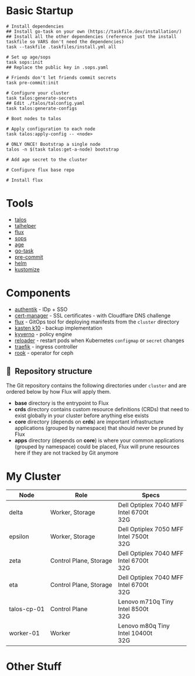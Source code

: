 # Basic Startup
```
# Install dependencies
## Install go-task on your own (https://taskfile.dev/installation/)
## Install all the other dependencies (reference just the install taskfile so VARS don't need the dependencies)
task --taskfile .taskfiles/install.yml all

# Set up age/sops
task sops:init
## Replace the public key in .sops.yaml

# Friends don't let friends commit secrets
task pre-commit:init

# Configure your cluster
task talos:generate-secrets
## Edit ./talos/talconfig.yaml
task talos:generate-configs

# Boot nodes to talos

# Apply configuration to each node
task talos:apply-config -- <node>

# ONLY ONCE! Bootstrap a single node
talos -n $(task talos:get-a-node) bootstrap

# Add age secret to the cluster

# Configure flux base repo

# Install flux

```

# Tools
* [talos](https://talos.dev)
* [talhelper](https://github.com/budimanjojo/talhelper)
* [flux](https://toolkit.fluxcd.io/)
* [sops](https://toolkit.fluxcd.io/guides/mozilla-sops/)
* [age](https://github.com/FiloSottile/age)
* [go-task](https://github.com/go-task/task)
* [pre-commit](https://github.com/pre-commit/pre-commit)
* [helm](https://helm.sh/)
* [kustomize](https://kustomize.io/)

# Components
- [authentik](https://goauthentik.io) - IDp + SSO
- [cert-manager](https://cert-manager.io/) - SSL certificates - with Cloudflare DNS challenge
- [flux](https://toolkit.fluxcd.io/) - GitOps tool for deploying manifests from the `cluster` directory
- [kasten k10](https://www.kasten.io/product/) - backup implementation
- [kyverno](https://kverno.io) - policy engine
- [reloader](https://github.com/stakater/Reloader) - restart pods when Kubernetes `configmap` or `secret` changes
- [traefik](https://traefik.io) - ingress controller
- [rook](https://rook.io) - operator for ceph

## :open_file_folder:&nbsp; Repository structure

The Git repository contains the following directories under `cluster` and are ordered below by how Flux will apply them.

- **base** directory is the entrypoint to Flux
- **crds** directory contains custom resource definitions (CRDs) that need to exist globally in your cluster before anything else exists
- **core** directory (depends on **crds**) are important infrastructure applications (grouped by namespace) that should never be pruned by Flux
- **apps** directory (depends on **core**) is where your common applications (grouped by namespace) could be placed, Flux will prune resources here if they are not tracked by Git anymore

# My Cluster

| Node                                                   | Role                                                  | Specs                                                  |
|--------------------------------------------------------|----------------------------------------------------------|----------------------------------------------------------|
| delta | Worker, Storage | Dell Optiplex 7040 MFF<br />Intel 6700t<br />32G |
| epsilon | Worker, Storage | Dell Optiplex 7050 MFF<br />Intel 7500t<br />32G |
| zeta | Control Plane, Storage | Dell Optiplex 7040 MFF<br />Intel 6700t<br />32G |
| eta | Control Plane, Storage | Dell Optiplex 7040 MFF<br />Intel 6700t<br />32G |
| talos-cp-01 | Control Plane | Lenovo m710q Tiny<br /> Intel 8500t<br />32G |
| worker-01 | Worker | Lenovo m80q Tiny<br /> Intel 10400t<br />32G |


# Other Stuff
